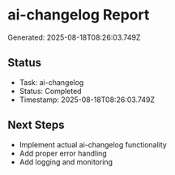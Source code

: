 # ai-changelog Report

Generated: 2025-08-18T08:26:03.749Z

## Status
- Task: ai-changelog
- Status: Completed
- Timestamp: 2025-08-18T08:26:03.749Z

## Next Steps
- Implement actual ai-changelog functionality
- Add proper error handling
- Add logging and monitoring
